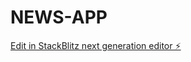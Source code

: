 # NEWS-APP

[Edit in StackBlitz next generation editor ⚡️](https://stackblitz.com/~/github.com/WeiberNoname/NEWS-APP)